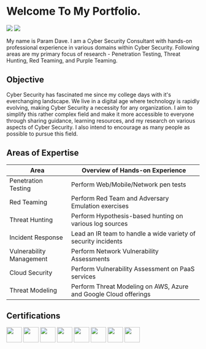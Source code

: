 # Welcome To My Portfolio.
<a href="https://www.linkedin.com/in/param-dave-807334135"><img src="https://img.shields.io/badge/-LinkedIn-0072b1?&style=for-the-badge&logo=linkedin&logoColor=white" /></a>
<a href="https://pkd5085.medium.com"><img src="https://img.shields.io/badge/-Medium-000000?&style=for-the-badge&logo=medium&logoColor=white" /></a>

My name is Param Dave. I am a Cyber Security Consultant with hands-on professional experience in various domains within Cyber Security. Following areas are my primary focus of research - Penetration Testing, Threat Hunting, Red Teaming, and Purple Teaming.

## Objective
Cyber Security has fascinated me since my college days with it's everchanging landscape. We live in a digital age where technology is rapidly evolving, making Cyber Security a necessity for any organization. I aim to simplify this rather complex field and make it more accessible to everyone through sharing guidance, learning resources, and my research on various aspects of Cyber Security. I also intend to encourage as many people as possible to pursue this field.

## Areas of Expertise
| Area                                 | Overview of Hands-on Experience                                 |
| -------------------------------------|---------------------------------------------------------------- |
| Penetration Testing                  | Perform Web/Mobile/Network pen tests                            |
| Red Teaming                          | Perform Red Team and Adversary Emulation exercises              |
| Threat Hunting                       | Perform Hypothesis-based hunting on various log sources         |
| Incident Response                    | Lead an IR team to handle a wide variety of security incidents  |
| Vulnerability Management             | Perform Network Vulnerability Assessments                       |
| Cloud Security                       | Perform Vulnerability Assessment on PaaS services               |
| Threat Modeling                      | Perform Threat Modeling on AWS, Azure and Google Cloud offerings|

## Certifications
<div>
<img src="https://img.shields.io/badge/-CBBH-008000?&style=for-the-badge&logo=HackTheBox&logoColor=white" height="40" />
<img src="https://img.shields.io/badge/-CySA%2B-33C7FF?&style=for-the-badge&logo=CompTIA&logoColor=white" height="40" />
<img src="https://img.shields.io/badge/-PenTest%2B-FF7A33?&style=for-the-badge&logo=CompTIA&logoColor=white" height="40" />
<img src="https://img.shields.io/badge/-CNSP-3380FF?&style=for-the-badge&logo=CompTIA&logoColor=white" height="40" />
<img src="https://img.shields.io/badge/-CSAP-33ECFF?&style=for-the-badge&logo=CompTIA&logoColor=white" height="40" />
<img src="https://img.shields.io/badge/-CNVP-FFF033?&style=for-the-badge&logo=CompTIA&logoColor=white" height="40" />
<img src="https://img.shields.io/badge/-Security%2B-08CD3A?&style=for-the-badge&logo=CompTIA&logoColor=white" height="40" />
<img src="https://img.shields.io/badge/-Azure%20Fundamentals-0078D4?&style=for-the-badge&logo=Microsoft&logoColor=white" height="40" />
</div>
